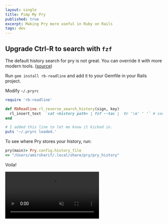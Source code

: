 ```yaml
---
layout: single
title: Pimp My Pry
published: true
excerpt: Making Pry more useful in Ruby on Rails
tags: dev
---
```


## Upgrade Ctrl-R to search with `fzf` 

The default history search for pry is not great. You can override it with more modern tools. ([source](https://stackoverflow.com/questions/46167332/how-make-reverse-i-search-history-use-fzf-in-irb-or-pry-console))

Run `gem install rb-readline` and add it to your Gemfile in your Rails project.

Modify `~/.pryrc`

```rb
require 'rb-readline'

def RbReadline.rl_reverse_search_history(sign, key)
  rl_insert_text  `cat <history path> | fzf --tac |  tr '\n' ' '` # see below for modifying this
end

# I added this line to let me know it kicked in.
puts '~/.pryrc loaded.'
```

To see where Pry stores your history, run:

```rb
pry(main)> Pry.config.history_file
=> "/Users/amirsharif/.local/share/pry/pry_history"
```

Voila!

<video src="https://sapco.nyc3.digitaloceanspaces.com/amirsharif.com/CleanShot%202021-12-31%20at%2013.53.39.mp4" autoplay="true" loop="loop" muted="muted"/>